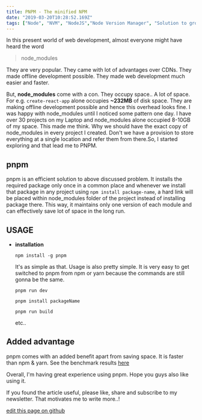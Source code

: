 ```yaml
---
title: PNPM - The minified NPM
date: "2019-03-20T10:28:52.169Z"
tags: ["Node", "NVM", "NodeJS","Node Version Manager", "Solution to growing Node Modules"]
---
```


In this present world of web development, almost everyone might have heard the word 

> node_modules

They are very popular. They came with lot of advantages over CDNs. They made offline development possible. They made web development much easier and faster.

But, __node_modules__ come with a con. They occupy space.. A lot of space. For e.g. `create-react-app` alone occupies __~232MB__ of disk space. They are making offline development possible and hence this overhead looks fine. I was happy with node_modules until I noticed some pattern one day. I have over 30 projects on my Laptop and node_modules alone occupied 8-10GB of my space. This made me think. Why we should have the exact copy of node_modules in every project I created. Don't we have a provision to store everything at a single location and refer them from there.So, I started exploring and that lead me to PNPM.

## pnpm

pnpm is an efficient solution to above discussed problem. It installs the required package only once in a common place and whenever we install that package in any project using `npm install package-name`, a hard link will be placed within node_modules folder of the project instead of installing package there. This way, it maintains only one version of each module and can effectively save lot of space in the long run.

## USAGE

- __installation__

    `npm install -g pnpm`

    It's as simple as that. Usage is also pretty simple. It is very easy to get switched to pnpm from npm or yarn because the commands are still gonna be the same.

    `pnpm run dev`

    `pnpm install packageName`

    `pnpm run build`

    etc..

## Added advantage

pnpm comes with an added benefit apart from saving space. It is faster than npm & yarn. See the benchmark results [here](https://github.com/pnpm/benchmarks-of-javascript-package-managers)

Overall, I'm having great experience using pnpm. Hope you guys also like using it. 

If you found the article useful, please like, share and subscribe to my newsletter. That motivates me to write more..!

[edit this page on github](https://github.com/KirankumarAmbati/KirankumarAmbati.github.io/tree/master/content/blog/pnpm/index.md)